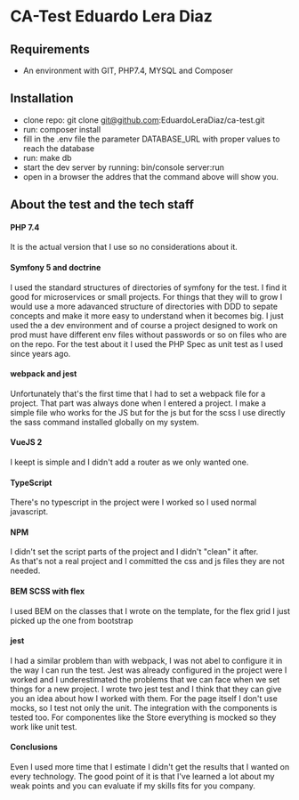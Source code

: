 # CA-Test Eduardo Lera Diaz

## Requirements
 - An environment with GIT, PHP7.4, MYSQL and Composer

## Installation
 - clone repo: git clone git@github.com:EduardoLeraDiaz/ca-test.git
 - run: composer install
 - fill in the .env file  the parameter DATABASE_URL with proper values to reach the database
 - run: make db
 - start the dev server by running: bin/console server:run
 - open in a browser the addres that the command above will show you. 

## About the test and the tech staff

#### PHP 7.4
It is the actual version that I use so no considerations about it. 

#### Symfony 5 and doctrine
I used the standard structures of directories of symfony for the test. 
I find it good for microservices or small projects. For things that they will to grow I would use a more adavanced structure of directories with DDD to sepate concepts and make it more easy to understand when it becomes big.
I just used the a dev environment and of course a project designed to work on prod must have different env files without passwords or so on files who are on the repo. 
For the test about it I used the PHP Spec as unit test as I used since years ago.

#### webpack and jest
Unfortunately that's the first time that I had to set a webpack file for a project. That part was always done when I entered a project.
I make a simple file  who works for the JS but for the js but for the scss I use directly the sass command installed globally on my system. 


#### VueJS 2
I keept is simple and I didn't add a router as we only wanted one.

#### TypeScript
There's no typescript in the project were I worked so I used normal javascript. 

#### NPM
I didn't set the script parts of the project and I didn't "clean" it after.  
As that's not a real project and I committed the css and js files they are not needed. 

#### BEM SCSS with flex
I used BEM on the classes that I wrote on the template, for the flex grid I just picked up the one from bootstrap

#### jest
I had a similar problem than with webpack, I was not abel to configure it in the way I can run the test.
Jest was already configured in the project were I worked and I underestimated the problems that we can face when we set things for a new project. 
I wrote two jest test and I think that they can give you an idea about how I worked with them. For the page itself I don't use mocks, so I test not only the unit. The integration with the components is tested too.
For componentes like the Store everything is mocked so they work like unit test. 

#### Conclusions
Even I used more time that I estimate I didn't get the results that I wanted on every technology.
The good point of it is that I've learned a lot about my weak points and you can evaluate if my skills fits for you company. 





